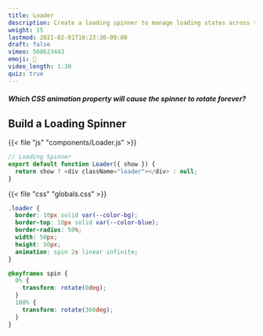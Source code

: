 ```yaml
---
title: Loader
description: Create a loading spinner to manage loading states across the app
weight: 15
lastmod: 2021-02-01T10:23:30-09:00
draft: false
vimeo: 508623443
emoji: 🔄
video_length: 1:30
quiz: true
---
```


<quiz-modal options="infinite:loop:times=-1:no-stop" answer="infinite" prize="6">
  <h5>Which CSS animation property will cause the spinner to rotate forever?</h5>
</quiz-modal>

## Build a Loading Spinner

{{< file "js" "components/Loader.js" >}}

```javascript
// Loading Spinner
export default function Loader({ show }) {
  return show ? <div className="loader"></div> : null;
}
```

{{< file "css" "globals.css" >}}

```css
.loader {
  border: 10px solid var(--color-bg);
  border-top: 10px solid var(--color-blue);
  border-radius: 50%;
  width: 50px;
  height: 50px;
  animation: spin 2s linear infinite;
}

@keyframes spin {
  0% {
    transform: rotate(0deg);
  }
  100% {
    transform: rotate(360deg);
  }
}
```
